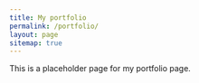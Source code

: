 ```yaml
---
title: My portfolio
permalink: /portfolio/
layout: page
sitemap: true 
---
```


This is a placeholder page for my portfolio page.
